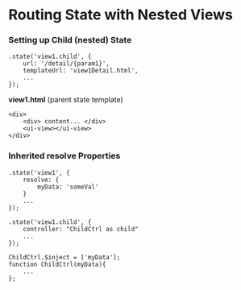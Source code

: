 # Routing State with Nested Views
### Setting up Child (nested) State
```
.state('view1.child', {
    url: '/detail/{param1}',
    templateUrl: 'view1Detail.html',
    ...
});
```
__view1.html__ (parent state template)
```
<div>
    <div> content... </div>
    <ui-view></ui-view>
</div>
```
### Inherited resolve Properties
```
.state('view1', {
    resolve: {
        myData: 'someVal'
    }
    ...
});
```
```
.state('view1.child', {
    controller: "ChildCtrl as child"
    ...
});
```
```
ChildCtrl.$inject = ['myData'];
function ChildCtrl(myData){
    ...
};
```